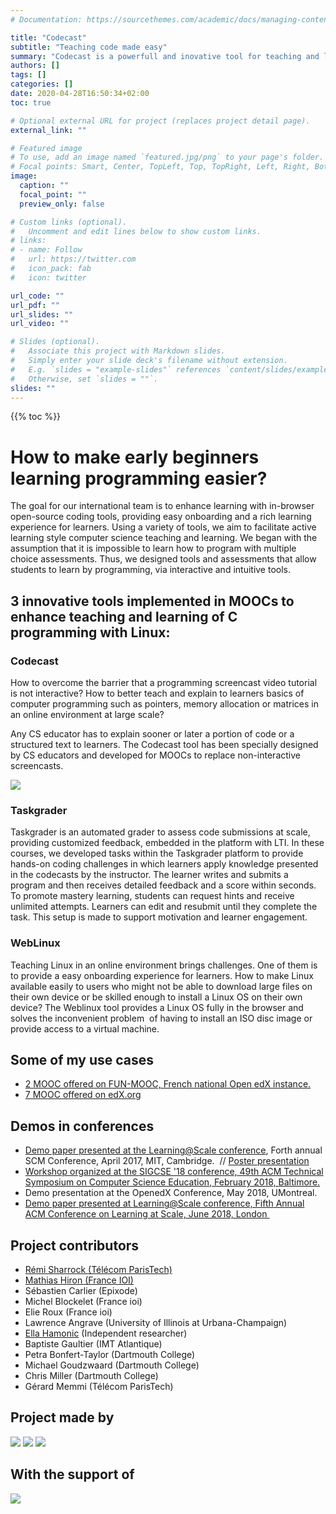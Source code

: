 ```yaml
---
# Documentation: https://sourcethemes.com/academic/docs/managing-content/

title: "Codecast"
subtitle: "Teaching code made easy"
summary: "Codecast is a powerfull and inovative tool for teaching and learning how to code" 
authors: []
tags: []
categories: []
date: 2020-04-28T16:50:34+02:00
toc: true

# Optional external URL for project (replaces project detail page).
external_link: ""

# Featured image
# To use, add an image named `featured.jpg/png` to your page's folder.
# Focal points: Smart, Center, TopLeft, Top, TopRight, Left, Right, BottomLeft, Bottom, BottomRight.
image:
  caption: ""
  focal_point: ""
  preview_only: false

# Custom links (optional).
#   Uncomment and edit lines below to show custom links.
# links:
# - name: Follow
#   url: https://twitter.com
#   icon_pack: fab
#   icon: twitter

url_code: ""
url_pdf: ""
url_slides: ""
url_video: ""

# Slides (optional).
#   Associate this project with Markdown slides.
#   Simply enter your slide deck's filename without extension.
#   E.g. `slides = "example-slides"` references `content/slides/example-slides.md`.
#   Otherwise, set `slides = ""`.
slides: ""
---
```


{{% toc %}}

How to make early beginners learning programming easier?
========================================================

The goal for our international team is to enhance learning with in-browser open-source coding tools, providing easy onboarding and a rich learning experience for learners. Using a variety of tools, we aim to facilitate active learning style computer science teaching and learning. We began with the assumption that it is impossible to learn how to program with multiple choice assessments. Thus, we designed tools and assessments that allow students to learn by programming, via interactive and intuitive tools.

3 innovative tools implemented in MOOCs to enhance teaching and learning of C programming with Linux:
-----------------------------------------------------------------------------------------------------

### Codecast

How to overcome the barrier that a programming screencast video tutorial is not interactive? How to better teach and explain to learners basics of computer programming such as pointers, memory allocation or matrices in an online environment at large scale?

Any CS educator has to explain sooner or later a portion of code or a structured text to learners. The Codecast tool has been specially designed by CS educators and developed for MOOCs to replace non-interactive screencasts.

![](https://codecast.wp.imt.fr/files/2017/04/cropped-cropped-codecast9-1.png)

### Taskgrader

Taskgrader is an automated grader to assess code submissions at scale, providing customized feedback, embedded in the platform with LTI. In these courses, we developed tasks within the Taskgrader platform to provide hands-on coding challenges in which learners apply knowledge presented in the codecasts by the instructor. The learner writes and submits a program and then receives detailed feedback and a score within seconds. To promote mastery learning, students can request hints and receive unlimited attempts. Learners can edit and resubmit until they complete the task. This setup is made to support motivation and learner engagement. 

### WebLinux
 Teaching Linux in an online environment brings challenges. One of them is to provide a easy onboarding experience for learners. How to make Linux available easily to users who might not be able to download large files on their own device or be skilled enough to install a Linux OS on their own device? The Weblinux tool provides a Linux OS fully in the browser and solves the inconvenient problem  of having to install an ISO disc image or provide access to a virtual machine.

## Some of my use cases

-   [2 MOOC offered on FUN-MOOC, French national Open edX instance.](https://www.imt.fr/en/education/mooc/mooc-thematic-courses/)
-   [7 MOOC offered on edX.org](https://www.edx.org/professional-certificate/dartmouth-imtx-c-programming-with-linux)

## Demos in conferences

-   [Demo paper presented at the Learning\@Scale conference](http://dl.acm.org/citation.cfm?id=3053970&CFID=749625375&CFTOKEN=11921258),
    Forth annual SCM Conference, April 2017, MIT, Cambridge.  // [Poster presentation](https://codecast.wp.imt.fr/files/2017/04/Poster-LAS-IMT-HAMONIC-SHARROCK3.pdf)
-   [Workshop organized at the SIGCSE '18 conference, 49th ACM Technical Symposium on Computer Science Education, February 2018, Baltimore.](https://dl.acm.org/citation.cfm?doid=3159450.3162381)
-   Demo presentation at the OpenedX Conference, May 2018, UMontreal.
-   [Demo paper presented at Learning\@Scale conference, Fifth Annual ACM Conference on Learning at Scale, June 2018,    London ](https://dl.acm.org/citation.cfm?doid=3231644.3231703)

## Project contributors

-   [Rémi Sharrock (Télécom ParisTech)](https://remisharrock.github.io/)
-   [Mathias Hiron (France IOI)](https://www.linkedin.com/in/mathias-hiron-92a4303/)
-   Sébastien Carlier (Epixode)
-   Michel Blockelet (France ioi)
-   Elie Roux (France ioi)
-   Lawrence Angrave (University of Illinois at Urbana-Champaign)
-   [Ella Hamonic](https://www.linkedin.com/in/ellahamonic) (Independent researcher)
-   Baptiste Gaultier (IMT Atlantique)
-   Petra Bonfert-Taylor (Dartmouth College)
-   Michael Goudzwaard (Dartmouth College)
-   Chris Miller (Dartmouth College)
-   Gérard Memmi (Télécom ParisTech)

## Project made by

[![](https://codecast.wp.imt.fr/files/2017/04/IMT_logo_RVB-1-300x157.jpg)](https://www.imt.fr/en/training/mooc/)
[![](https://codecast.wp.imt.fr/files/2017/04/logotelecom_0-300x300.jpg)](http://www.telecom-paristech.fr/eng)
[![](https://codecast.wp.imt.fr/files/2017/04/France-ioi-LogoOK-grand-300x167.png)](http://www.france-ioi.org/)

## With the support of

![](https://codecast.wp.imt.fr/files/2017/04/fd-300x240.jpg)